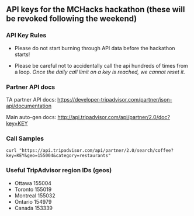 ## API keys for the MCHacks hackathon (these will be revoked following the weekend)

### API Key Rules
* Please do not start burning through API data before the hackathon starts!

* Please be careful not to accidentally call the api hundreds of times from 
a loop. *Once the daily call limit on a key is reached, we cannot reset it.*

### Partner API docs

TA partner API docs: https://developer-tripadvisor.com/partner/json-api/documentation

Main auto-gen docs: http://api.tripadvisor.com/api/partner/2.0/doc?key=KEY

### Call Samples
```
curl "https://api.tripadvisor.com/api/partner/2.0/search/coffee?key=KEY&geo=155004&category=restaurants"
```

### Useful TripAdvisor region IDs (geos)
* Ottawa 155004
* Toronto 155019
* Montreal 155032
* Ontario 154979
* Canada 153339
